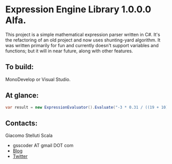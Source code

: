 Expression Engine Library 1.0.0.0 Alfa.
===
This project is a simple mathematical expression parser written in C#. It's the refactoring of an old project and now uses shunting-yard algorithm.
It was written primarily for fun and currently doesn't support variables and functions; but it will in near future, along with other features.

To build:
---
MonoDevelop or Visual Studio.

At glance:
---
```csharp
var result = new ExpressionEvaluator().Evaluate("-3 * 0.31 / ((19 + 10) - .7)");
```

Contacts:
---
Giacomo Stelluti Scala
  - gsscoder AT gmail DOT com
  - [Blog](http://gsscoder.blogspot.it)
  - [Twitter](http://twitter.com/gsscoder)
